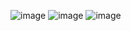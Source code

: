 
![image](https://img-blog.csdnimg.cn/a26e46f4f84e48529bf8dce8a74cfd15.png?x-oss-process=image/watermark,type_ZHJvaWRzYW5zZmFsbGJhY2s,shadow_50,text_Q1NETiBAc2hhbiZjZW4=,size_20,color_FFFFFF,t_70,g_se,x_16#pic_center)
![image](https://img-blog.csdnimg.cn/79fbcfcdb6b04f42b940d0bb509ecb4e.png?x-oss-process=image/watermark,type_ZHJvaWRzYW5zZmFsbGJhY2s,shadow_50,text_Q1NETiBAc2hhbiZjZW4=,size_20,color_FFFFFF,t_70,g_se,x_16#pic_center)
![image](https://img-blog.csdnimg.cn/70246b6659d445f3b202bc77942a22f6.png?x-oss-process=image/watermark,type_ZHJvaWRzYW5zZmFsbGJhY2s,shadow_50,text_Q1NETiBAc2hhbiZjZW4=,size_20,color_FFFFFF,t_70,g_se,x_16#pic_center)